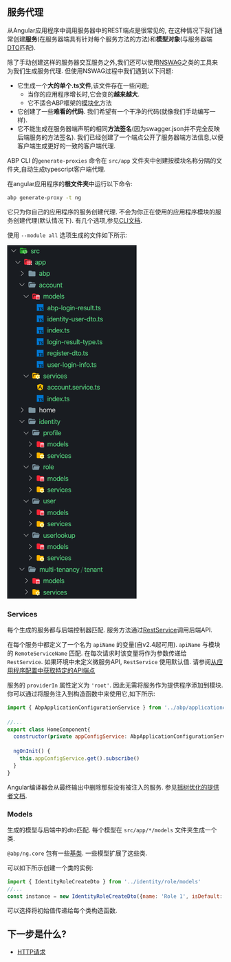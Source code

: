 ## 服务代理

从Angular应用程序中调用服务器中的REST端点是很常见的, 在这种情况下我们通常创建**服务**(在服务器端具有针对每个服务方法的方法)和**模型对象**(与服务器端[DTO](../../Data-Transfer-Objects)匹配).

除了手动创建这样的服务器交互服务之外,我们还可以使用[NSWAG](https://github.com/RicoSuter/NSwag)之类的工具来为我们生成服务代理. 但使用NSWAG过程中我们遇到以下问题:

* 它生成一个**大的单个.ts文件**,该文件存在一些问题;
  * 当你的应用程序增长时,它会变的**越来越大**.
  * 它不适合ABP框架的[模块化](../../Module-Development-Basics)方法
* 它创建了一些**难看的代码**. 我们希望有一个干净的代码(就像我们手动编写一样).
* 它不能生成在服务器端声明的相同**方法签名**(因为swagger.json并不完全反映后端服务的方法签名). 我们已经创建了一个端点公开了服务器端方法信息,以便客户端生成更好的一致的客户端代理.

ABP CLI 的`generate-proxies` 命令在 `src/app` 文件夹中创建按模块名称分隔的文件夹,自动生成typescript客户端代理.

在angular应用程序的**根文件夹**中运行以下命令:

```bash
abp generate-proxy -t ng
```

它只为你自己的应用程序的服务创建代理. 不会为你正在使用的应用程序模块的服务创建代理(默认情况下). 有几个选项,参见[CLI文档](../../CLI).

使用 `--module all` 选项生成的文件如下所示:

![generated-files-via-generate-proxy](./images/generated-files-via-generate-proxy.png)

### Services

每个生成的服务都与后端控制器匹配. 服务方法通过[RestService](./Http-Requests#restservice)调用后端API.

在每个服务中都定义了一个名为 `apiName` 的变量(自v2.4起可用). `apiName` 与模块的 `RemoteServiceName` 匹配. 在每次请求时该变量将作为参数传递给 `RestService`. 如果环境中未定义微服务API, `RestService` 使用默认值. 请参阅[从应用程序配置中获取特定的API端点](./Http-Requests#how-to-get-a-specific-api-endpoint-from-application-config)

服务的 `providerIn` 属性定义为 `'root'`. 因此无需将服务作为提供程序添加到模块. 你可以通过将服务注入到构造函数中来使用它,如下所示:

```js
import { AbpApplicationConfigurationService } from '../abp/applicationconfiguration/services';

//...
export class HomeComponent{
  constructor(private appConfigService: AbpApplicationConfigurationService) {}

  ngOnInit() {
    this.appConfigService.get().subscribe()
  }
}
```

Angular编译器会从最终输出中删除那些没有被注入的服务. 参见[摇树优化的提供者文档](https://angular.cn/guide/dependency-injection-providers#tree-shakable-providers).

### Models

生成的模型与后端中的dto匹配. 每个模型在 `src/app/*/models` 文件夹生成一个类.

`@abp/ng.core` 包有一些[基类](https://github.com/abpframework/abp/blob/dev/npm/ng-packs/packages/core/src/lib/models/dtos.ts). 一些模型扩展了这些类.

可以如下所示创建一个类的实例:

```js
import { IdentityRoleCreateDto } from '../identity/role/models'
//...
const instance = new IdentityRoleCreateDto({name: 'Role 1', isDefault: false, isPublic: true})
```

可以选择将初始值传递给每个类构造函数.

## 下一步是什么?

* [HTTP请求](./Http-Requests)